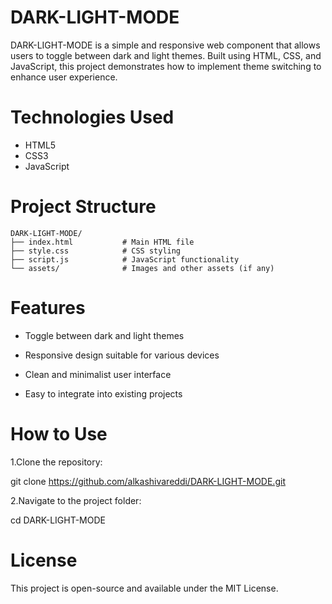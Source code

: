 # DARK-LIGHT-MODE
DARK-LIGHT-MODE is a simple and responsive web component that allows users to toggle between dark and light themes. Built using HTML, CSS, and JavaScript, this project demonstrates how to implement theme switching to enhance user experience.
# Technologies Used

- HTML5
- CSS3
- JavaScript 

# Project Structure
```
DARK-LIGHT-MODE/
├── index.html           # Main HTML file
├── style.css            # CSS styling
├── script.js            # JavaScript functionality
└── assets/              # Images and other assets (if any)
```
# Features
- Toggle between dark and light themes

- Responsive design suitable for various devices

- Clean and minimalist user interface

- Easy to integrate into existing projects

# How to Use
1.Clone the repository:

  git clone https://github.com/alkashivareddi/DARK-LIGHT-MODE.git
  
2.Navigate to the project folder:

  cd DARK-LIGHT-MODE
# License
This project is open-source and available under the MIT License.

